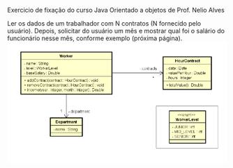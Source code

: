 Exercicio de fixação do curso Java Orientado a objetos de Prof. Nelio Alves

Ler os dados de um trabalhador com N contratos (N fornecido pelo usuário). Depois, solicitar
do usuário um mês e mostrar qual foi o salário do funcionário nesse mês, conforme exemplo
(próxima página).![Alt text](image.png)